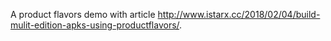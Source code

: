A product flavors demo with article http://www.istarx.cc/2018/02/04/build-mulit-edition-apks-using-productflavors/.